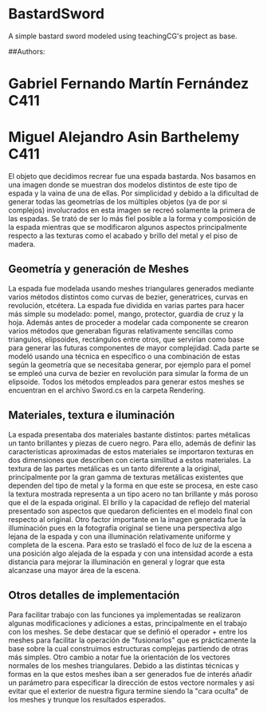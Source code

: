 # BastardSword
A simple bastard sword modeled using teachingCG's project as base.

##Authors: 
# Gabriel Fernando Martín Fernández C411 
# Miguel Alejandro Asin Barthelemy C411


El objeto que decidimos recrear fue una espada bastarda. Nos basamos en una imagen donde se muestran dos modelos distintos de este tipo de espada y la vaina de una de ellas. Por simplicidad y debido a la dificultad de generar todas las geometrías de los múltiples objetos (ya de por si complejos) involucrados en esta imagen se recreó solamente la primera de las espadas. Se trató de ser lo más fiel posible a la forma y composición de la espada mientras que se modificaron algunos aspectos principalmente respecto a las texturas como el acabado y brillo del metal y el piso de madera. 


## Geometría y generación de Meshes

La espada fue modelada usando meshes triangulares generados mediante varios métodos distintos como curvas de bezier, generatrices, curvas en revolución, etcétera. La espada fue dividida en varias partes para hacer más simple su modelado: pomel, mango, protector, guardia de cruz y la hoja. Además antes de proceder a modelar cada componente se crearon varios métodos que generaban figuras relativamente sencillas como triangulos, elipsoides, rectángulos entre otros, que servirían como base para generar las futuras componentes de mayor complejidad. Cada parte se modeló usando una técnica en específico o una combinación de estas según la geometría que se necesitaba generar, por ejemplo para el pomel se empleó una curva de bezier en revolución para simular la forma de un elipsoide. Todos los métodos empleados para generar estos meshes se encuentran en el archivo Sword.cs en la carpeta Rendering.


## Materiales, textura e iluminación

La espada presentaba dos materiales bastante distintos: partes métalicas un tanto brillantes y piezas de cuero negro. Para ello, además de definir las características aproximadas de estos materiales se importaron texturas en dos dimensiones que describen con cierta similitud a estos materiales. La textura de las partes metálicas es un tanto diferente a la original, principalmente por la gran gamma de texturas metálicas existentes que dependen del tipo de metal y la forma en que este se procesa, en este caso la textura mostrada representa a un tipo acero no tan brillante y más poroso que el de la espada original. El brillo y la capacidad de reflejo del material presentado son aspectos que quedaron deficientes en el modelo final con respecto al original.
Otro factor importante en la imagen generada fue la illuminación pues en la fotografía original se tiene una perspectiva algo lejana de la espada y con una illuminación relativamente uniforme y completa de la escena. Para esto se trasladó el foco de luz de la escena a una posición algo alejada de la espada y con una intensidad acorde a esta distancia para mejorar la illuminación en general y lograr que esta alcanzase una mayor área de la escena.


## Otros detalles de implementación

Para facilitar trabajo con las funciones ya implementadas se realizaron algunas modificaciones y adiciones a estas, principalmente en el trabajo con los meshes. Se debe destacar que se definió el operador + entre los meshes para facilitar la operación de "fusionarlos" que es prácticamente la base sobre la cual construimos estructuras complejas partiendo de otras más simples. Otro cambio a notar fue la orientación de los vectores normales de los meshes triangulares. Debido a las distintas técnicas y formas en la que estos meshes iban a ser generados fue de interés añadir un parámetro para especificar la dirección de estos vectore normales y asi evitar que el exterior de nuestra figura termine siendo la "cara oculta" de los meshes y trunque los resultados esperados.     
